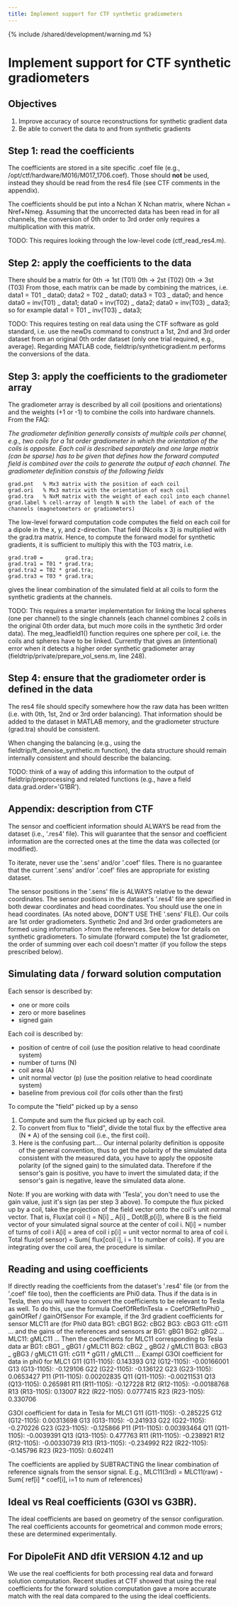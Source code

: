 ```yaml
---
title: Implement support for CTF synthetic gradiometers
---
```


{% include /shared/development/warning.md %}

# Implement support for CTF synthetic gradiometers

## Objectives

1.  Improve accuracy of source reconstructions for synthetic gradient data
2.  Be able to convert the data to and from synthetic gradients

## Step 1: read the coefficients

The coefficients are stored in a site specific .coef file (e.g., /opt/ctf/hardware/M016/M017_1706.coef). Those should **not** be used, instead they should be read from the res4 file (see CTF comments in the appendix).

The coefficients should be put into a Nchan X Nchan matrix, where Nchan = Nref+Nmeg. Assuming that the uncorrected data has been read in for all channels, the conversion of 0th order to 3rd order only requires a multiplication with this matrix.

TODO: This requires looking through the low-level code (ctf_read_res4.m).

## Step 2: apply the coefficients to the data

There should be a matrix for
0th -> 1st (T01)
0th -> 2st (T02)
0th -> 3st (T03)
From those, each matrix can be made by combining the matrices, i.e.
data1 = T01 _ data0;
data2 = T02 _ data0;
data3 = T03 _ data0;
and hence
data0 = inv(T01) _ data1;
data0 = inv(T02) _ data2;
data0 = inv(T03) _ data3;
so for example
data1 = T01 _ inv(T03) _ data3;

TODO: This requires testing on real data using the CTF software as gold standard, i.e. use the newDs command to construct a 1st, 2nd and 3rd order dataset from an original 0th order dataset (only one trial required, e.g., average). Regarding MATLAB code, fieldtrip/syntheticgradient.m performs the conversions of the data.

## Step 3: apply the coefficients to the gradiometer array

The gradiometer array is described by all coil (positions and orientations) and the weights (+1 or -1) to combine the coils into hardware channels. From the FAQ:

_The gradiometer definition generally consists of multiple coils per channel, e.g., two coils for a 1st order gradiometer in which the orientation of the coils is opposite. Each coil is described separately and one large matrix (can be sparse) has to be given that defines how the forward computed field is combined over the coils to generate the output of each channel. The gradiometer definition constsis of the following fields_

    grad.pnt   % Mx3 matrix with the position of each coil
    grad.ori   % Mx3 matrix with the orientation of each coil
    grad.tra   % NxM matrix with the weight of each coil into each channel
    grad.label % cell-array of length N with the label of each of the channels (magnetometers or gradiometers)

The low-level forward computation code computes the field on each coil for a dipole in the x, y, and z-direction. That field (Ncoils x 3) is multiplied with the grad.tra matrix. Hence, to compute the forward model for synthetic gradients, it is sufficient to multiply this with the T03 matrix, i.e.

    grad.tra0 =       grad.tra;
    grad.tra1 = T01 * grad.tra;
    grad.tra2 = T02 * grad.tra;
    grad.tra3 = T03 * grad.tra;

gives the linear combination of the simulated field at all coils to form the synthetic gradients at the channels.

TODO: This requires a smarter implementation for linking the local spheres (one per channel) to the single channels (each channel combines 2 coils in the original 0th order data, but much more coils in the synthetic 3rd order data). The meg_leadfield1() function requires one sphere per coil, i.e. the coils and spheres have to be linked. Currently that gives an (intentional) error when it detects a higher order synthetic gradiometer array (fieldtrip/private/prepare_vol_sens.m, line 248).

## Step 4: ensure that the gradiometer order is defined in the data

The res4 file should specify somewhere how the raw data has been written (i.e. with 0th, 1st, 2nd or 3rd order balancing). That information should be added to the dataset in MATLAB memory, and the gradiometer structure (grad.tra) should be consistent.

When changing the balancing (e.g., using the fieldtrip/ft_denoise_synthetic.m function), the data structure should remain internally consistent and should describe the balancing.

TODO: think of a way of adding this information to the output of fieldtrip/preprocessing and related functions (e.g., have a field data.grad.order='G1BR').

## Appendix: description from CTF

The sensor and coefficient information should ALWAYS be read from
the dataset (i.e., '.res4' file). This will guarantee that the sensor and
coefficient information are the corrected ones at the time the data was
collected (or modified).

To iterate, never use the '.sens' and/or '.coef' files. There is no
guarantee that the current '.sens' and/or '.coef' files are appropriate for
existing dataset.

The sensor positions in the '.sens' file is ALWAYS relative to the dewar
coordinates. The sensor positions in the dataset's '.res4' file are
specified in both dewar coordinates and head coordinates. You should use the
one in head coordinates. (As noted above, DON'T USE THE '.sens' FILE).
Our coils are 1st order gradiometers. Synthetic 2nd and 3rd order
gradiometers are formed using information >from the references. See below for
details on synthetic gradiometers.
To simulate (forward compute) the 1st gradiometer, the order of summing over
each coil doesn't matter (if you follow the steps prescribed below).

## Simulating data / forward solution computation

Each sensor is described by:

- one or more coils
- zero or more baselines
- signed gain

Each coil is described by:

- position of centre of coil (use the position relative to head coordinate system)
- number of turns (N)
- coil area (A)
- unit normal vector (p) (use the position relative to head coordinate system)
- baseline from previous coil (for coils other than the first)

To compute the "field" picked up by a senso

1. Compute and sum the flux picked up by each coil.
2. To convert from flux to "field", divide the total flux by the effective
   area (N \* A) of the sensing coil (i.e., the first coil).
3. Here is the confusing part.... Our internal polarity definition is
   opposite of the general convention, thus to get the polarity of the
   simulated data consistent with the measured data, you have to apply the
   opposite polarity (of the signed gain) to the simulated data. Therefore if
   the sensor's gain is positive, you have to invert the simulated data; if the
   sensor's gain is negative, leave the simulated data alone.

Note: If you are working with data with 'Tesla', you don't need to use the
gain value, just it's sign (as per step 3 above).
To compute the flux picked up by a coil, take the projection of the field
vector onto the coil's unit normal vector. That is,
Flux(at coil i) = N[i] _ A[i] _ Dot(B,p[i]),
where B is the field vector of your simulated signal source at the center of
coil i.
N[i] = number of turns of coil i
A[i] = area of coil i
p[i] = unit vector normal to area of coil i.
Total flux(of sensor) = Sum{ flux[coil i], i = 1 to number of coils}.
If you are integrating over the coil area, the procedure is similar.

## Reading and using coefficients

If directly reading the coefficients from the dataset's '.res4'
file (or from the '.coef' file too), then the coefficients are Phi0 data.
Thus if the data is in Tesla, then you will have to convert the coefficients
to be relevant to Tesla as well. To do this, use the formula
CoefOfRefInTesla = CoefOfRefInPhi0 _ gainOfRef / gainOfSensor
For example, if the 3rd gradient coefficients for sensor MLC11 are (for Phi0
data
BG1: cBG1
BG2: cBG2
BG3: cBG3
G11: cG11
...
and the gains of the references and sensors ar
BG1: gBG1
BG2: gBG2
...
MLC11: gMLC11
...
Then the coefficients for MLC11 corresponding to Tesla data ar
BG1: cBG1 _ gBG1 / gMLC11
BG2: cBG2 _ gBG2 / gMLC11
BG3: cBG3 _ gBG3 / gMLC11
G11: cG11 \* gG11 / gMLC11
...
Exampl
G3OI coefficient for data in phi0 for MLC1
G11 (G11-1105): 0.143393
G12 (G12-1105): -0.00166001
G13 (G13-1105): -0.129106
G22 (G22-1105): -0.136122
G23 (G23-1105): 0.0653427
P11 (P11-1105): 0.00202835
Q11 (Q11-1105): -0.00211531
Q13 (Q13-1105): 0.265981
R11 (R11-1105): -0.127228
R12 (R12-1105): -0.00188768
R13 (R13-1105): 0.13007
R22 (R22-1105): 0.0777415
R23 (R23-1105): 0.330706

G3OI coefficient for data in Tesla for MLC1
G11 (G11-1105): -0.285225
G12 (G12-1105): 0.00313698
G13 (G13-1105): -0.241933
G22 (G22-1105): -0.270226
G23 (G23-1105): -0.125866
P11 (P11-1105): 0.00393464
Q11 (Q11-1105): -0.0039391
Q13 (Q13-1105): 0.477763
R11 (R11-1105): -0.238921
R12 (R12-1105): -0.00330739
R13 (R13-1105): -0.234992
R22 (R22-1105): -0.145796
R23 (R23-1105): 0.602411

The coefficients are applied by SUBTRACTING the linear combination of
reference signals from the sensor signal. E.g.,
MLC11(3rd) = MLC11(raw) - Sum{ ref[i] \* coef[i], i=1 to num of references}

## Ideal vs Real coefficients (G3OI vs G3BR).

The ideal coefficients are based on geometry of the sensor configuration.
The real coefficients accounts for geometrical and common mode errors; these
are determined experimentally.

## For DipoleFit AND dfit VERSION 4.12 and up

We use the real coefficients for both processing real data and forward solution
computation. Recent studies at CTF showed that using the real coefficients for the
forward solution computation gave a more accurate match with the real data compared
to the using the ideal coefficients.
